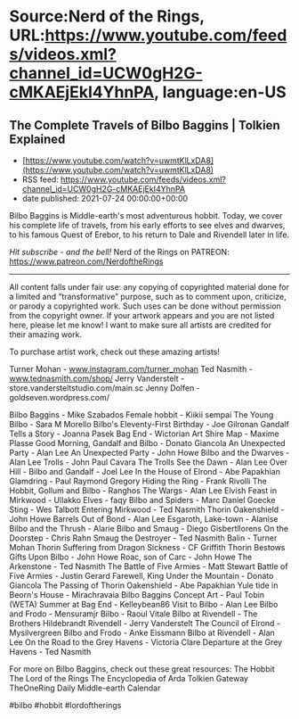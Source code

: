 # Source:Nerd of the Rings, URL:https://www.youtube.com/feeds/videos.xml?channel_id=UCW0gH2G-cMKAEjEkI4YhnPA, language:en-US

## The Complete Travels of Bilbo Baggins | Tolkien Explained
 - [https://www.youtube.com/watch?v=uwmtKlLxDA8](https://www.youtube.com/watch?v=uwmtKlLxDA8)
 - RSS feed: https://www.youtube.com/feeds/videos.xml?channel_id=UCW0gH2G-cMKAEjEkI4YhnPA
 - date published: 2021-07-24 00:00:00+00:00

Bilbo Baggins is Middle-earth's most adventurous hobbit. Today, we cover his complete life of travels, from his early efforts to see elves and dwarves, to his famous Quest of Erebor, to his return to Dale and Rivendell later in life.

*Hit subscribe - and the bell!* 
Nerd of the Rings on PATREON: https://www.patreon.com/NerdoftheRings

-------------- 
All content falls under fair use: any copying of copyrighted material done for a limited and “transformative” purpose, such as to comment upon, criticize, or parody a copyrighted work. Such uses can be done without permission from the copyright owner.   If your artwork appears and you are not listed here, please let me know! I want to make sure all artists are credited for their amazing work.

To purchase artist work, check out these amazing artists!

Turner Mohan - www.instagram.com/turner_mohan
Ted Nasmith - www.tednasmith.com/shop/
Jerry Vanderstelt - store.vandersteltstudio.com/main.sc
Jenny Dolfen - goldseven.wordpress.com/

Bilbo Baggins - Mike Szabados
Female hobbit - Kiikii sempai
The Young Bilbo - Sara M Morello
Bilbo's Eleventy-First Birthday - Joe Gilronan
Gandalf Tells a Story - Joanna Pasek
Bag End - Wictorian Art
Shire Map - Maxime Plasse
Good Morning, Gandalf and Bilbo - Donato Giancola
An Unexpected Party - Alan Lee
An Unexpected Party - John Howe
Bilbo and the Dwarves - Alan Lee
Trolls - John Paul Cavara
The Trolls See the Dawn - Alan Lee
Over Hill - Bilbo and Gandalf - Joel Lee
In the House of Elrond - Abe Papakhian
Glamdring - Paul Raymond Gregory
Hiding the Ring - Frank Rivolli
The Hobbit, Gollum and Bilbo - Ranghos
The Wargs - Alan Lee
Elvish Feast in Mirkwood - Ullakko
Elves - faqy
Bilbo and Spiders - Marc Daniel Goecke
Sting - Wes Talbott
Entering Mirkwood - Ted Nasmith
Thorin Oakenshield - John Howe
Barrels Out of Bond - Alan Lee
Esgaroth, Lake-town - Alanise
Bilbo and the Thrush - Alarie
Bilbo and Smaug - Diego Gisbertllorens
On the Doorstep - Chris Rahn
Smaug the Destroyer - Ted Nasmith
Balin - Turner Mohan
Thorin Suffering from Dragon Sickness - CF Griffith
Thorin Bestows Gifts Upon Bilbo - John Howe
Roac, son of Carc - John Howe
The Arkenstone - Ted Nasmith
The Battle of Five Armies - Matt Stewart
Battle of Five Armies - Justin Gerard
Farewell, King Under the Mountain - Donato Giancola
The Passing of Thorin Oakenshield - Abe Papakhian
Yule tide in Beorn's House - Mirachravaia
Bilbo Baggins Concept Art - Paul Tobin (WETA)
Summer at Bag End - Kelleybean86
Visit to Bilbo - Alan Lee
Bilbo and Frodo - Mensuramjr
Bilbo - Raoul Vitale
Bilbo at Rivendell - The Brothers Hildebrandt
Rivendell - Jerry Vanderstelt
The Council of Elrond - Mysilvergreen
Bilbo and Frodo - Anke Eissmann
Bilbo at Rivendell - Alan Lee
On the Road to the Grey Havens - Victoria Clare
Departure at the Grey Havens - Ted Nasmith

For more on Bilbo Baggins, check out these great resources:
The Hobbit
The Lord of the Rings
The Encyclopedia of Arda
Tolkien Gateway
TheOneRing Daily Middle-earth Calendar

#bilbo #hobbit #lordoftherings

